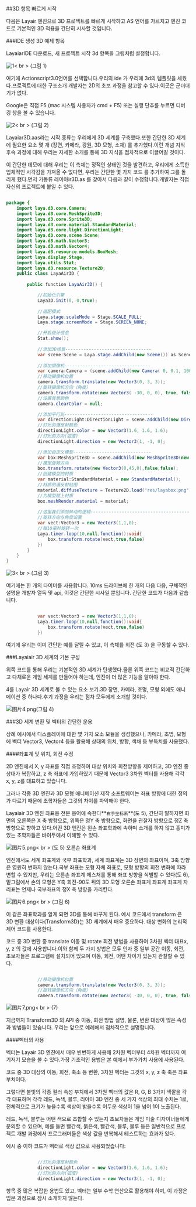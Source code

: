 ##3D 항목 빠르게 시작

다음은 Layair 엔진으로 3D 프로젝트를 빠르게 시작하고 AS 언어를 가르치고 엔진 코드로 기본적인 3D 적용을 간단히 시사할 것입니다.

###IDE 생성 3D 예제 항목

LayaiarIDE 다운로드, 새 프로젝트 시작 3d 항목을 그림처럼 설정합니다.

![1](img/1.png)< br > (그림 1)

여기에 Actionscript3.0언어를 선택합니다.우리의 ide 가 우리에 3d의 템플릿을 세웠다.프로젝트에 대한 구조소개 개발자는 2D의 초보 과정을 참고할 수 있다.이곳은 군더더기가 없다.

Google은 직접 F5 (mac 시스템 사용자가 cmd + F5) 또는 실행 단추를 누르면 디버깅 창을 볼 수 있습니다.

![2](img/2.png)< br > (그림 2)

Layaiar3D.aas라는 시작 종류는 우리에게 3D 세계를 구축했다.또한 간단한 3D 세계에 필요한 요소 몇 개 (장면, 카메라, 광원, 3D 모형, 소재) 를 추가했다.이런 개념 지식 후속 과정에 대해 우리는 자세한 소개를 통해 3D 지식을 점차적으로 이끌어갈 것이다.

이 간단한 데모에 대해 우리는 이 측체는 정적인 상태인 것을 발견하고, 우리에게 소득한 입체적인 시각감을 가져올 수 없다면, 우리는 간단한 몇 가지 코드 를 추가하여 그를 돌리게 했다.먼저 가동류 레이아ir3D.as 를 찾아서 다음과 같이 수정합니다.개발자는 직접 자신의 프로젝트에 붙일 수 있다.


```java

package {
	import laya.d3.core.Camera;
	import laya.d3.core.MeshSprite3D;
	import laya.d3.core.Sprite3D;
	import laya.d3.core.material.StandardMaterial;
	import laya.d3.core.light.DirectionLight;
	import laya.d3.core.scene.Scene;
	import laya.d3.math.Vector3;
	import laya.d3.math.Vector4;
	import laya.d3.resource.models.BoxMesh;
	import laya.display.Stage;
	import laya.utils.Stat;
	import laya.d3.resource.Texture2D;
	public class LayaAir3D {
		
		public function LayaAir3D() {

			//初始化引擎
			Laya3D.init(0, 0,true);
			
			//适配模式
			Laya.stage.scaleMode = Stage.SCALE_FULL;
			Laya.stage.screenMode = Stage.SCREEN_NONE;

			//开启统计信息
			Stat.show();
			
			//添加3D场景---------------------------------
			var scene:Scene = Laya.stage.addChild(new Scene()) as Scene;
			
			//添加摄像机---------------------------------
			var camera:Camera = (scene.addChild(new Camera( 0, 0.1, 100))) as Camera;
            //移动摄像机位置
			camera.transform.translate(new Vector3(0, 3, 3));
          	//旋转摄像机方向（角度）
			camera.transform.rotate(new Vector3( -30, 0, 0), true, false);
          	//设置背景颜色
			camera.clearColor = null;

			//添加平行光----------------------------------
			var directionLight:DirectionLight = scene.addChild(new DirectionLight()) as DirectionLight;
          	//灯光的漫反射颜色
			directionLight.color = new Vector3(1.6, 1.6, 1.6);
          	//灯光的方向(弧度)
			directionLight.direction = new Vector3(1, -1, 0);

			//添加自定义模型------------------------------
			var box:MeshSprite3D = scene.addChild(new MeshSprite3D(new BoxMesh(1,1,1))) as MeshSprite3D;
          	//模型旋转方向
			box.transform.rotate(new Vector3(0,45,0),false,false);
          	//创建模型的材质
			var material:StandardMaterial = new StandardMaterial();
          	//材质的漫反射贴图
			material.diffuseTexture = Texture2D.load("res/layabox.png");
          	//为模型赋上材质
			box.meshRender.material = material;
          
            //这里我们添加转动的逻辑---------------------------------------
          	//旋转方向与角度设置
			var vect:Vector3 = new Vector3(1,1,0);
          	//每10毫秒旋转一次
			Laya.timer.loop(10,null,function():void{
				box.transform.rotate(vect,true,false)
			})
		}
	}
}
```




![3](img/3.gif)< br > (그림 3)

여기에는 한 개의 타이머를 사용합니다. 10ms 드라이브에 한 개의 다음 다음, 구체적인 설명을 개발자 열독 및 api, 이것은 간단한 시사일 뿐입니다. 간단한 코드가 다음과 같습니다.


```java

            var vect:Vector3 = new Vector3(1,1,0);
			Laya.timer.loop(10,null,function():void{
				box.transform.rotate(vect,true,false)
			})	
```


여기에 우리는 이미 간단한 예를 달릴 수 있고, 이 측체를 회전 (도 3) 을 구동할 수 있다.



###Layaiair 3D 세계의 기본 구성

위쪽 코드를 통해 우리는 기본적인 3D 세계가 탄생했다.물론 위쪽 코드는 비교적 간단하고 다채로운 게임 세계를 만들어야 하는데, 엔진이 더 많은 기능을 알아야 한다.

4를 Layair 3D 세계로 볼 수 있는 요소 보기.3D 장면, 카메라, 조명, 모형 외에도 애니메이션 중 하나다.후기 과정을 우리는 점차 모두에게 소개할 것이다.

![图片4.png](img/4.png)(그림 4)



###3D 세계 변환 및 벡터의 간단한 운용

상례 예시에서 디스플레이에 대한 몇 가지 요소 모듈을 생성했으나, 카메라, 조명, 모형에 벡터 Vector3, Vector4 등을 활용해 상대의 위치, 방향, 색채 등 부득치를 사용했다.

####좌표계 및 위치, 회전 수정

2D 엔진에서 X, y 좌표를 직접 조정하여 대상 위치와 회전방향을 제어하고, 3D 엔진 중 상대가 복잡하고, z 축 좌표에 가입하였기 때문에 Vector3 3차원 벡터를 사용해 각각 x, y, z를 대표하고 있습니다.

그러나 각종 3D 엔진과 3D 모형 애니메이션 제작 소프트웨어는 좌표 방향에 대한 정의가 다르기 때문에 초학자들은 그것의 차이를 파악해야 한다.

Layaiair 3D 엔진 좌표용 전문 용어에 속한다**`右手坐标系`**(도 5), 간단히 말하자면 화면의 오른쪽은 X 축 방향으로, 위쪽은 정Y 축 방향으로, 화면을 관찰자 방향으로 정Z 축 방향으로 향하고 있다.어떤 3D 엔진은 왼손 좌표학과에 속하며 소개를 하지 않고 흥미가 있는 초학자들은 바이두에서 이해할 수 있다.

![图片5.png](img/5.png)< br > (도 5) 오른손 좌표계



엔진에서도 세계 좌표계와 국부 좌표학과, 세계 좌표계는 3D 장면의 좌표이며, 3축 방향은 영원히 변하지 않는다.국부 좌표는 모형 자체 좌표로, 모형 방향의 회전 변화에 따라 변할 수 있지만, 우리는 오른손 좌표계 제스처를 통해 좌표 방향을 식별할 수 있다(도 6), 밑그림에서 손의 모형은 Y축 회전-90도 뒤의 3D 모형 오른손 좌표계 좌표계 좌표계 자리표는 언제나 국부좌표의 정X 축 방향을 가리킨다.

![图片6.png](img/6.png)< br > (그림 6)

이 같은 좌표학과를 알게 되면 3D를 통해 바꾸게 된다. 예시 코드에서 transform 은 3D 변환 대상이다(Transform3D)는 3D 세계에서 매우 중요하다. 대상 변화의 논리적 제어 코드를 사용한다.

코드 중 3D 변환 중 translate 이동 및 rotate 회전 방법을 사용하여 3차원 벡터 대표x, y, z 의 값에 사용합니다.이와 함께 두 가지 방법은 모두 인자 중 일부 공간 이동, 회전, 초보자들은 프로그램에 설치되어 있으며 이동, 회전, 어떤 차이가 있는지 관찰할 수 있다.


```java

            //移动摄像机位置
			camera.transform.translate(new Vector3(0, 3, 3));
          	//旋转摄像机方向（角度）
			camera.transform.rotate(new Vector3( -30, 0, 0), true, false);
```


![图片7.png](img/7.png)< br > (7)

지금까지 Transform3D 의 API 중 이동, 회전 방법 설명, 물론, 변환 대상이 많은 속성과 방법들이 있습니다. 우리는 앞으로 예례에서 점차적으로 설명합니다.



####벡터의 사용

벡터는 Layair 3D 엔진에서 매우 빈번하게 사용해 2차원 벡터부터 4차원 벡터까지 여기저기 모습을 볼 수 있다.가장 기초적인 용법은 본 예에서 부가가치 사용에 사용된다.

코드 중 3D 대상의 이동, 회전, 축소 등 변환, 3차원 벡터는 그것의 x, y, z 축 축은 좌표부치이다.

그렇다면 불빛의 각종 컬러 속성 부치에서 3차원 벡터의 값은 R, G, B 3가지 색깔을 각각 대표하며 각각 레드, 녹색, 블루, 리야아 3D 엔진 중 세 가지 색상의 최대 수치는 1로, 전체적으로 크기가 높을수록 색상이 밝을수록 어두운 색상이 1을 넘어 1이 노출된다.

레드, 녹색, 블루는 어떤 색으로 조합할 수 있는지 초보자들은 게임 미술 디자이너들에게 문의할 수 있으며, 예를 들면 빨간색, 붉은색, 빨간색, 블루, 블루 등은 일반적으로 프로젝트 개발 과정에서 프로그래머들은 색상 값을 반복해서 테스트하는 효과가 있다.

예시 중 이하 코드가 벡터로 색상 값으로 사용되었습니다:


```java

          	//灯光的漫反射颜色
			directionLight.color = new Vector3(1.6, 1.6, 1.6);
          	//灯光的方向(弧度)
			directionLight.direction = new Vector3(1, -1, 0);
```


항목 중 많은 복잡한 용법도 있고, 벡터는 일부 수학 연산으로 활용해야 하며, 이 과정은 입문 과정으로 잠시 소개하지 않는다.

